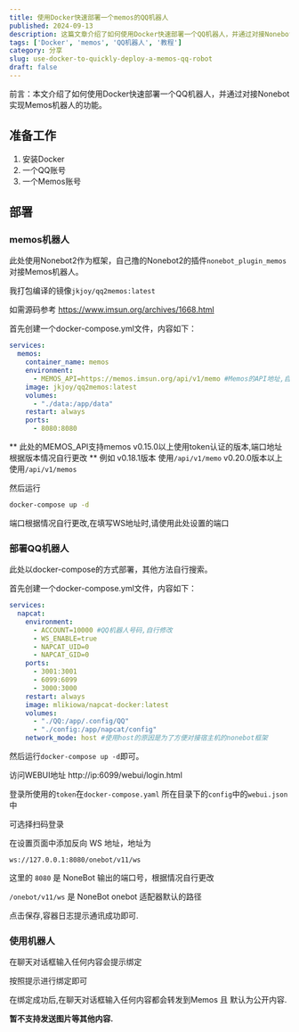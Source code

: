 ```yaml
---
title: 使用Docker快速部署一个memos的QQ机器人
published: 2024-09-13
description: 这篇文章介绍了如何使用Docker快速部署一个QQ机器人，并通过对接Nonebot实现Memos机器人的功能。文章详细描述了准备工作，包括安装Docker、获取QQ账号和Memos账号。接着，文章提供了具体的部署步骤，包括创建docker-compose.yml文件并运行相关命令来启动QQ机器人。最后，文章还简要说明了如何使用这个机器人，包括绑定账号和发送消息到Memos的功能。
tags: ['Docker', 'memos', 'QQ机器人', '教程']
category: 分享
slug: use-docker-to-quickly-deploy-a-memos-qq-robot
draft: false
---
```


 前言：本文介绍了如何使用Docker快速部署一个QQ机器人，并通过对接Nonebot实现Memos机器人的功能。


## 准备工作

1. 安装Docker
2. 一个QQ账号
3. 一个Memos账号

## 部署

### memos机器人

此处使用Nonebot2作为框架，自己撸的Nonebot2的插件`nonebot_plugin_memos`对接Memos机器人。

我打包编译的镜像`jkjoy/qq2memos:latest`

如需源码参考 https://www.imsun.org/archives/1668.html

首先创建一个docker-compose.yml文件，内容如下：

```yaml
services:
  memos:
    container_name: memos
    environment:
      - MEMOS_API=https://memos.imsun.org/api/v1/memo #Memos的API地址,自行修改
    image: jkjoy/qq2memos:latest  
    volumes:  
      - "./data:/app/data"  
    restart: always
    ports:
      - 8080:8080
```
** 此处的MEMOS_API支持memos v0.15.0以上使用token认证的版本,端口地址根据版本情况自行更改 **
例如 v0.18.1版本 使用`/api/v1/memo`
v0.20.0版本以上使用`/api/v1/memos`

然后运行

```bash
docker-compose up -d
```
端口根据情况自行更改,在填写WS地址时,请使用此处设置的端口

### 部署QQ机器人

此处以docker-compose的方式部署，其他方法自行搜索。

首先创建一个docker-compose.yml文件，内容如下：
```yaml
services:
  napcat:
    environment:
      - ACCOUNT=10000 #QQ机器人号码,自行修改
      - WS_ENABLE=true
      - NAPCAT_UID=0
      - NAPCAT_GID=0
    ports:
      - 3001:3001 
      - 6099:6099
      - 3000:3000
    restart: always
    image: mlikiowa/napcat-docker:latest
    volumes:
      - "./QQ:/app/.config/QQ"
      - "./config:/app/napcat/config"
    network_mode: host #使用host的原因是为了方便对接宿主机的nonebot框架
```

然后运行`docker-compose up -d`即可。

访问WEBUI地址 http://ip:6099/webui/login.html

登录所使用的` token `在`docker-compose.yaml` 所在目录下的`config`中的`webui.json`中

可选择扫码登录

在设置页面中添加反向 WS 地址，地址为 

```text
ws://127.0.0.1:8080/onebot/v11/ws
```
这里的 `8080` 是 NoneBot 输出的端口号，根据情况自行更改

`/onebot/v11/ws` 是 NoneBot onebot 适配器默认的路径

点击保存,容器日志提示通讯成功即可.

### 使用机器人

在聊天对话框输入任何内容会提示绑定

按照提示进行绑定即可

在绑定成功后,在聊天对话框输入任何内容都会转发到Memos 且 默认为公开内容.

**暂不支持发送图片等其他内容.**
